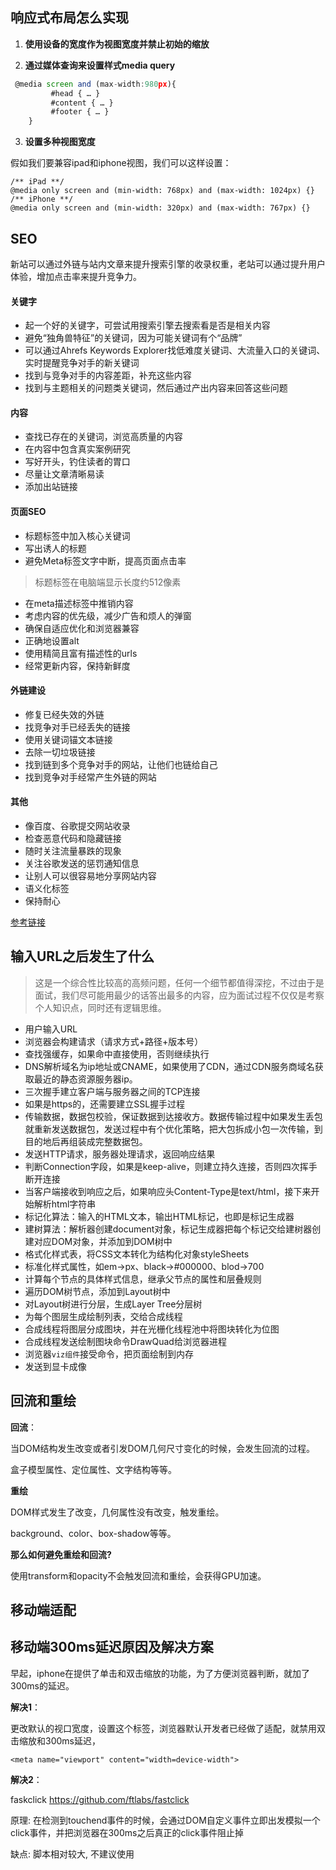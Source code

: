
## 响应式布局怎么实现
  
  1. **使用设备的宽度作为视图宽度并禁止初始的缩放**
  
  > <meta name="viewport" content="width=device-width, initial-scale=1, maximum-scale=1, user-scalable=no">
  
  2. **通过媒体查询来设置样式media query**
  
  ```javascript
   @media screen and (max-width:980px){
           #head { … }
           #content { … }
           #footer { … }
      }
  ```
  
  
  3. **‌设置多种视图宽度**
  
  假如我们要兼容ipad和iphone视图，我们可以这样设置：
  
  ```
  /** iPad **/
  @media only screen and (min-width: 768px) and (max-width: 1024px) {}
  /** iPhone **/
  @media only screen and (min-width: 320px) and (max-width: 767px) {}
  ```
## SEO

新站可以通过外链与站内文章来提升搜索引擎的收录权重，老站可以通过提升用户体验，增加点击率来提升竞争力。

#### 关键字
- 起一个好的关键字，可尝试用搜索引擎去搜索看是否是相关内容
- 避免“独角兽特征”的关键词，因为可能关键词有个“品牌”
- 可以通过Ahrefs Keywords Explorer找低难度关键词、大流量入口的关键词、实时提醒竞争对手的新关键词
- 找到与竞争对手的内容差距，补充这些内容
- 找到与主题相关的问题类关键词，然后通过产出内容来回答这些问题

#### 内容

- 查找已存在的关键词，浏览高质量的内容
- 在内容中包含真实案例研究
- 写好开头，钓住读者的胃口
- 尽量让文章清晰易读
- 添加出站链接

#### 页面SEO

- 标题标签中加入核心关键词
- 写出诱人的标题
- 避免Meta标签文字中断，提高页面点击率
> 标题标签在电脑端显示长度约512像素
- 在meta描述标签中推销内容
- 考虑内容的优先级，减少广告和烦人的弹窗
- 确保自适应优化和浏览器兼容
- 正确地设置alt
- 使用精简且富有描述性的urls
- 经常更新内容，保持新鲜度

#### 外链建设

- 修复已经失效的外链
- 找竞争对手已经丢失的链接
- 使用关键词锚文本链接
- 去除一切垃圾链接
- 找到链到多个竞争对手的网站，让他们也链给自己
- 找到竞争对手经常产生外链的网站

#### 其他

- 像百度、谷歌提交网站收录
- 检查恶意代码和隐藏链接
- 随时关注流量暴跌的现象
- 关注谷歌发送的惩罚通知信息
- 让别人可以很容易地分享网站内容
- 语义化标签
- 保持耐心

[参考链接](https://ahrefs.com/blog/zh/seo-tips/)

## 输入URL之后发生了什么

> 这是一个综合性比较高的高频问题，任何一个细节都值得深挖，不过由于是面试，我们尽可能用最少的话答出最多的内容，应为面试过程不仅仅是考察个人知识点，同时还有逻辑思维。

- 用户输入URL
- 浏览器会构建请求（请求方式+路径+版本号）
- 查找强缓存，如果命中直接使用，否则继续执行
- DNS解析域名为ip地址或CNAME，如果使用了CDN，通过CDN服务商域名获取最近的静态资源服务器ip。
- 三次握手建立客户端与服务器之间的TCP连接
- 如果是https的，还需要建立SSL握手过程
- 传输数据，数据包校验，保证数据到达接收方。数据传输过程中如果发生丢包就重新发送数据包，发送过程中有个优化策略，把大包拆成小包一次传输，到目的地后再组装成完整数据包。
- 发送HTTP请求，服务器处理请求，返回响应结果
- 判断Connection字段，如果是keep-alive，则建立持久连接，否则四次挥手断开连接
- 当客户端接收到响应之后，如果响应头Content-Type是text/html，接下来开始解析html字符串
- 标记化算法：输入的HTML文本，输出HTML标记，也即是标记生成器
- 建树算法：解析器创建document对象，标记生成器把每个标记交给建树器创建对应DOM对象，并添加到DOM树中
- 格式化样式表，将CSS文本转化为结构化对象styleSheets
- 标准化样式属性，如em->px、black->#000000、blod->700
- 计算每个节点的具体样式信息，继承父节点的属性和层叠规则
- 遍历DOM树节点，添加到Layout树中
- 对Layout树进行分层，生成Layer Tree分层树
- 为每个图层生成绘制列表，交给合成线程
- 合成线程将图层分成图块，并在光栅化线程池中将图块转化为位图
- 合成线程发送绘制图块命令DrawQuad给浏览器进程
- 浏览器`viz组件`接受命令，把页面绘制到内存
- 发送到显卡成像

## 回流和重绘

**回流**：

当DOM结构发生改变或者引发DOM几何尺寸变化的时候，会发生回流的过程。

盒子模型属性、定位属性、文字结构等等。

**重绘**

DOM样式发生了改变，几何属性没有改变，触发重绘。

background、color、box-shadow等等。


**那么如何避免重绘和回流?**

使用transform和opacity不会触发回流和重绘，会获得GPU加速。


## 移动端适配


## 移动端300ms延迟原因及解决方案

早起，iphone在提供了单击和双击缩放的功能，为了方便浏览器判断，就加了300ms的延迟。

**解决1**：

更改默认的视口宽度，设置这个标签，浏览器默认开发者已经做了适配，就禁用双击缩放和300ms延迟，

```<meta name="viewport" content="width=device-width">```

**解决2**：

faskclick https://github.com/ftlabs/fastclick

原理: 在检测到touchend事件的时候，会通过DOM自定义事件立即出发模拟一个click事件，并把浏览器在300ms之后真正的click事件阻止掉

缺点: 脚本相对较大, 不建议使用
